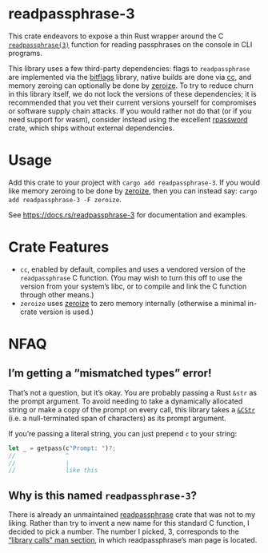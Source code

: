 # readpassphrase-3
This crate endeavors to expose a thin Rust wrapper around the C [`readpassphrase(3)`][0] function for reading passphrases on the console in CLI programs.

This library uses a few third-party dependencies: flags to `readpassphrase` are implemented via the [bitflags][1] library, native builds are done via [cc][2], and memory zeroing can optionally be done by [zeroize][3]. To try to reduce churn in this library itself, we do not lock the versions of these dependencies; it is recommended that you vet their current versions yourself for compromises or software supply chain attacks. If you would rather not do that (or if you need support for wasm), consider instead using the excellent [rpassword][4] crate, which ships without external dependencies.

# Usage
Add this crate to your project with `cargo add readpassphrase-3`. If you would like memory zeroing to be done by [zeroize][3], then you can instead say: `cargo add readpassphrase-3 -F zeroize`.

See <https://docs.rs/readpassphrase-3> for documentation and examples.

# Crate Features
- `cc`, enabled by default, compiles and uses a vendored version of the `readpassphrase` C function. (You may wish to turn this off to use the version from your system’s libc, or to compile and link the C function through other means.)
- `zeroize` uses [zeroize][3] to zero memory internally (otherwise a minimal in-crate version is used.)

# NFAQ

## I’m getting a “mismatched types” error!
That’s not a question, but it’s okay. You are probably passing a Rust `&str` as the prompt argument. To avoid needing to take a dynamically allocated string or make a copy of the prompt on every call, this library takes a [`&CStr`][5] (i.e. a null-terminated span of characters) as its prompt argument.

If you’re passing a literal string, you can just prepend `c` to your string:
```rust
let _ = getpass(c"Prompt: ")?;
//              ^
//              |
//              like this
```

## Why is this named `readpassphrase-3`?
There is already an unmaintained [readpassphrase][6] crate that was not to my liking. Rather than try to invent a new name for this standard C function, I decided to pick a number. The number I picked, 3, corresponds to the [“library calls” man section][7], in which readpassphrase’s man page is located.

[0]: https://man.openbsd.org/readpassphrase
[1]: https://crates.io/crates/bitflags
[2]: https://crates.io/crates/cc
[3]: https://crates.io/crates/zeroize
[4]: https://crates.io/crates/rpassword
[5]: https://doc.rust-lang.org/std/ffi/struct.CStr.html
[6]: https://crates.io/crates/readpassphrase
[7]: https://man7.org/linux/man-pages/man7/man-pages.7.html
